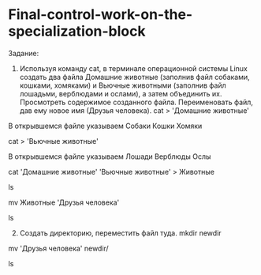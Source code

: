 # Final-control-work-on-the-specialization-block
Задание:
1. Используя команду cat, в терминале операционной системы Linux создать два файла Домашние животные (заполнив файл собаками, кошками, хомяками) и Вьючные животными (заполнив файл лошадьми, верблюдами и ослами), а затем объединить их. Просмотреть содержимое созданного файла. Переименовать файл, дав ему новое имя (Друзья человека).
cat > 'Домашние животные'

В открывшемся файле указываем Собаки Кошки Хомяки

cat > 'Вьючные животные'

В открывшемся файле указываем Лошади Верблюды Ослы

cat 'Домашние животные' 'Вьючные животные' > Животные

ls

mv Животные 'Друзья человека'

ls

2. Создать директорию, переместить файл туда.
mkdir newdir

mv 'Друзья человека' newdir/

ls

